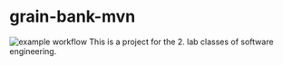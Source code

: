 # grain-bank-mvn
![example workflow](https://github.com/ErykWalter/grain-bank-mvn/actions/workflows/ci.yml/badge.svg)
This is a project for the 2. lab classes of software engineering.
